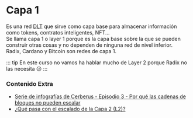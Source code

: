 # Capa 1
Es una red [DLT](./#¿que-es-un-dlt) que sirve como capa base para almacenar información como tokens, contratos inteligentes, NFT...  
Se llama capa 1 o layer 1 porque es la capa base sobre la que se pueden construir otras cosas y no dependen de ninguna red de nivel inferior.  
Radix, Cardano y Bitcoin son redes de capa 1. 

::: tip
En este curso no vamos ha hablar mucho de Layer 2 porque Radix no las necesita 😉
:::

### Contenido Extra
- [Serie de infografías de Cerberus - Episodio 3 - Por qué las cadenas de bloques no pueden escalar](https://www.radixdlt.com/post/cerberus-infographic-series-chapter-i)
- [¿Qué pasa con el escalado de la Capa 2 (L2)?](https://learn.radixdlt.com/article/whats-wrong-with-layer-2-l2-scaling)